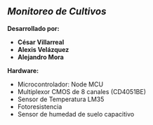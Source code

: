 ## ***Monitoreo de Cultivos***

**Desarrollado por:** 
- **César Villarreal** 
- **Alexis Velázquez**
- **Alejandro Mora**

**Hardware:**
 - Microcontrolador: Node MCU
 - Multiplexor CMOS de 8 canales (CD4051BE)
 - Sensor de Temperatura LM35
 - Fotoresistencia
 - Sensor de humedad de suelo capacitivo
